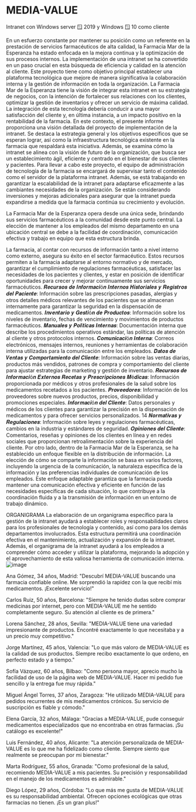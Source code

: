 # MEDIA-VALUE
Intranet con Windows server 🪟 2019 
y Windows 🪟 10 como cliente

En un esfuerzo constante por mantener su posición como un referente en la prestación de servicios farmacéuticos de alta calidad, la Farmacia Mar de la Esperanza ha estado enfocada en la mejora continua y la optimización de sus procesos internos. La implementación de una intranet se ha convertido en un paso crucial en esta búsqueda de eficiencia y calidad en la atención al cliente. Este proyecto tiene como objetivo principal establecer una plataforma tecnológica que mejore de manera significativa la colaboración interna y la gestión de información en toda la organización.
La Farmacia Mar de la Esperanza tiene la visión de integrar esta intranet en su estrategia de negocios, con la intención de fortalecer sus relaciones con los clientes, optimizar la gestión de inventarios y ofrecer un servicio de máxima calidad. La integración de esta tecnología debería conducir a una mayor satisfacción del cliente y, en última instancia, a un impacto positivo en la rentabilidad de la farmacia.
En este contexto, el presente informe proporciona una visión detallada del proyecto de implementación de la intranet. Se destaca la estrategia general y los objetivos específicos que se esperan lograr, así como la infraestructura tecnológica existente en la farmacia que respaldará esta iniciativa. Además, se examina cómo la intranet se alinea con la visión de futuro de la organización, que busca ser un establecimiento ágil, eficiente y centrado en el bienestar de sus clientes y pacientes.
Para llevar a cabo este proyecto, el equipo de administración de tecnología de la farmacia se encargará de supervisar tanto el contenido como el servidor de la plataforma intranet. Además, se está trabajando en garantizar la escalabilidad de la intranet para adaptarse eficazmente a las cambiantes necesidades de la organización. Se están considerando inversiones y mejoras adicionales para asegurar que la intranet pueda expandirse a medida que la farmacia continúa su crecimiento y evolución.


La Farmacia Mar de la Esperanza opera desde una única sede, brindando sus servicios farmacéuticos a la comunidad desde este punto central. La elección de mantener a los empleados del mismo departamento en una ubicación central se debe a la facilidad de coordinación, comunicación efectiva y trabajo en equipo que esta estructura brinda.

La farmacia, al contar con recursos de información tanto a nivel interno como externo, asegura su éxito en el sector farmacéutico. Estos recursos permiten a la farmacia adaptarse al entorno normativo y de mercado, garantizar el cumplimiento de regulaciones farmacéuticas, satisfacer las necesidades de los pacientes y clientes, y estar en posición de identificar oportunidades para crecer y mejorar continuamente sus servicios farmacéuticos. 𝑹𝒆𝒄𝒖𝒓𝒔𝒐𝒔 𝒅𝒆 𝑰𝒏𝒇𝒐𝒓𝒎𝒂𝒄𝒊ó𝒏 𝑰𝒏𝒕𝒆𝒓𝒏𝒐𝒔
𝑯𝒊𝒔𝒕𝒐𝒓𝒊𝒂𝒍𝒆𝒔 𝒚 𝑹𝒆𝒈𝒊𝒔𝒕𝒓𝒐𝒔 𝒅𝒆𝒍 𝑷𝒂𝒄𝒊𝒆𝒏𝒕𝒆: Información sobre las prescripciones pasadas, alergias y otros detalles médicos relevantes de los pacientes que se almacenan internamente para garantizar la seguridad en la dispensación de medicamentos.
𝑰𝒏𝒗𝒆𝒏𝒕𝒂𝒓𝒊𝒐 𝒚 𝑮𝒆𝒔𝒕𝒊ó𝒏 𝒅𝒆 𝑷𝒓𝒐𝒅𝒖𝒄𝒕𝒐𝒔: Información sobre los niveles de inventario, fechas de vencimiento y movimientos de productos farmacéuticos.
𝑴𝒂𝒏𝒖𝒂𝒍𝒆𝒔 𝒚 𝑷𝒐𝒍í𝒕𝒊𝒄𝒂𝒔 𝑰𝒏𝒕𝒆𝒓𝒏𝒂𝒔: Documentación interna que describe los procedimientos operativos estándar, las políticas de atención al cliente y otros protocolos internos.
𝑪𝒐𝒎𝒖𝒏𝒊𝒄𝒂𝒄𝒊ó𝒏 𝑰𝒏𝒕𝒆𝒓𝒏𝒂: Correos electrónicos, mensajes internos, reuniones y herramientas de colaboración interna utilizadas para la comunicación entre los empleados.
𝑫𝒂𝒕𝒐𝒔 𝒅𝒆 𝑽𝒆𝒏𝒕𝒂𝒔 𝒚 𝑪𝒐𝒎𝒑𝒐𝒓𝒕𝒂𝒎𝒊𝒆𝒏𝒕𝒐 𝒅𝒆𝒍 𝑪𝒍𝒊𝒆𝒏𝒕𝒆: Información sobre las ventas diarias, productos más vendidos, patrones de compra y comportamiento del cliente para ajustar estrategias de marketing y gestión de inventario.
𝑹𝒆𝒄𝒖𝒓𝒔𝒐𝒔 𝒅𝒆 𝑰𝒏𝒇𝒐𝒓𝒎𝒂𝒄𝒊ó𝒏 𝑬𝒙𝒕𝒆𝒓𝒏𝒐𝒔
𝑹𝒆𝒄𝒆𝒕𝒂𝒔 𝒚 𝑷𝒓𝒆𝒔𝒄𝒓𝒊𝒑𝒄𝒊𝒐𝒏𝒆𝒔 𝑴é𝒅𝒊𝒄𝒂𝒔: Información proporcionada por médicos y otros profesionales de la salud sobre los medicamentos recetados a los pacientes.
𝑷𝒓𝒐𝒗𝒆𝒆𝒅𝒐𝒓𝒆𝒔: Información de los proveedores sobre nuevos productos, precios, disponibilidad y promociones especiales.
𝑰𝒏𝒇𝒐𝒓𝒎𝒂𝒄𝒊ó𝒏 𝒅𝒆𝒍 𝑪𝒍𝒊𝒆𝒏𝒕𝒆: Datos personales y médicos de los clientes para garantizar la precisión en la dispensación de medicamentos y para ofrecer servicios personalizados.
14
𝑵𝒐𝒓𝒎𝒂𝒕𝒊𝒗𝒂𝒔 𝒚 𝑹𝒆𝒈𝒖𝒍𝒂𝒄𝒊𝒐𝒏𝒆𝒔: Información sobre leyes y regulaciones farmacéuticas, cambios en la industria y estándares de seguridad.
𝑶𝒑𝒊𝒏𝒊𝒐𝒏𝒆𝒔 𝒅𝒆𝒍 𝑪𝒍𝒊𝒆𝒏𝒕𝒆: Comentarios, reseñas y opiniones de los clientes en línea y en redes sociales que proporcionan retroalimentación sobre la experiencia del cliente.
Por otro lado, dentro de la Farmacia Mar de la Esperanza, se ha establecido un enfoque flexible en la distribución de información. La elección de cómo se comparte la información se basa en varios factores, incluyendo la urgencia de la comunicación, la naturaleza específica de la información y las preferencias individuales de comunicación de los empleados. Este enfoque adaptable garantiza que la farmacia pueda mantener una comunicación efectiva y eficiente en función de las necesidades específicas de cada situación, lo que contribuye a la coordinación fluida y a la transmisión de información en un entorno de trabajo dinámico.


ORGANIGRAMA
La elaboración de un organigrama específico para la gestión de la intranet ayudará a establecer roles y responsabilidades claros para los profesionales de tecnología y contenido, así como para los demás departamentos involucrados. Esta estructura permitirá una coordinación efectiva en el mantenimiento, actualización y expansión de la intranet. Además, el organigrama de la intranet ayudará a los empleados a comprender cómo acceder y utilizar la plataforma, mejorando la adopción y el aprovechamiento de esta valiosa herramienta de comunicación interna.
![image](https://github.com/giovanyosorio/MEDIA-VALUE/assets/30839218/202ff0d7-9111-4d6a-99c8-724362a1f7d3)



Ana Gómez, 34 años, Madrid: "Descubrí MEDIA-VALUE buscando una farmacia confiable online. Me sorprendió la rapidez con la que recibí mis medicamentos. ¡Excelente servicio!"

Carlos Ruiz, 50 años, Barcelona: "Siempre he tenido dudas sobre comprar medicinas por internet, pero con MEDIA-VALUE me he sentido completamente seguro. Su atención al cliente es de primera."

Lorena Sánchez, 28 años, Sevilla: "MEDIA-VALUE tiene una variedad impresionante de productos. Encontré exactamente lo que necesitaba y a un precio muy competitivo."

Jorge Martínez, 45 años, Valencia: "Lo que más valoro de MEDIA-VALUE es la calidad de sus productos. Siempre recibo exactamente lo que ordeno, en perfecto estado y a tiempo."

Sofía Vázquez, 60 años, Bilbao: "Como persona mayor, aprecio mucho la facilidad de uso de la página web de MEDIA-VALUE. Hacer mi pedido fue sencillo y la entrega fue muy rápida."

Miguel Ángel Torres, 37 años, Zaragoza: "He utilizado MEDIA-VALUE para pedidos recurrentes de mis medicamentos crónicos. Su servicio de suscripción es fiable y cómodo."

Elena García, 32 años, Málaga: "Gracias a MEDIA-VALUE, pude conseguir medicamentos especializados que no encontraba en otras farmacias. ¡Su catálogo es excelente!"

Luis Fernández, 40 años, Alicante: "La atención personalizada de MEDIA-VALUE es lo que me ha fidelizado como cliente. Siempre siento que realmente se preocupan por mi bienestar."

Marta Rodríguez, 55 años, Granada: "Como profesional de la salud, recomiendo MEDIA-VALUE a mis pacientes. Su precisión y responsabilidad en el manejo de los medicamentos es admirable."

Diego López, 29 años, Córdoba: "Lo que más me gusta de MEDIA-VALUE es su responsabilidad ambiental. Ofrecen opciones ecológicas que otras farmacias no tienen. ¡Es un gran plus!"
